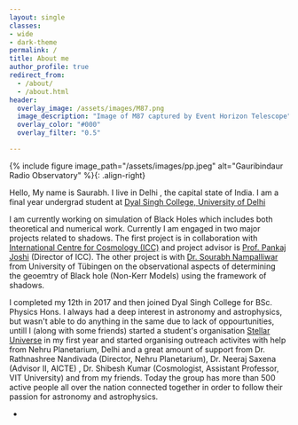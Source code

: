 ```yaml
---
layout: single
classes: 
- wide
- dark-theme
permalink: /
title: About me
author_profile: true
redirect_from: 
  - /about/
  - /about.html
header:
  overlay_image: /assets/images/M87.png
  image_description: "Image of M87 captured by Event Horizon Telescope" 
  overlay_color: "#000"
  overlay_filter: "0.5"

---
```


{% include figure image_path="/assets/images/pp.jpeg" alt="Gauribindaur Radio Observatory" %}{: .align-right}

Hello, My name is Saurabh. I live in Delhi , the capital state of India.
I am a final year undergrad student at [Dyal Singh College, University of Delhi](http://dsc.du.ac.in) 

I am currently working on simulation of Black Holes which includes both theoretical and numerical work. Currently I am engaged in two major projects related to shadows. The first project is in collaboration with [International Centre for Cosmology (ICC)](http://icc.charusat.ac.in/) and project advisor is [Prof. Pankaj Joshi](https://www.charusat.ac.in/provost_charusat/) (Director of ICC). The other project is with [Dr. Sourabh Nampalliwar](https://www.tat.physik.uni-tuebingen.de/~nampalliwar/) from University of Tübingen on the observational aspects of determining the geoemtry of Black hole (Non-Kerr Models) using the framework of shadows.

<!--
#I also serve as a [Resident Tutor](https://dunster.harvard.edu/resident-tutors/) at [Dunster House](https://dunster.harvard.edu) in Harvard College, where I mentor and advise undergraduates on national fellowship applications, LGBTQ life, physics and astronomy courses, and paths to graduate school.
-->

I completed my 12th in 2017 and then joined Dyal Singh College for BSc. Physics Hons. I always had a deep interest in astronomy and astrophysics, but wasn't able to do anything in the same due to lack of oppourtunities, untill I (along with some friends) started a student's organisation [Stellar Universe](http://www.facebook.com/stellaruniverse1)  in my first year and started organising outreach activites with help from Nehru Planetarium, Delhi and a great amount of support from Dr. Rathnashree Nandivada (Director, Nehru Planetarium), Dr. Neeraj Saxena (Advisor II, AICTE) , Dr. Shibesh Kumar (Cosmologist, Assistant Professor, VIT University) and from my friends. Today the group has more than 500 active people all over the nation connected together in order to follow their passion for astronomy and astrophysics. 

-

